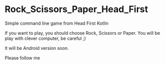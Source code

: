 # Rock_Scissors_Paper_Head_First
Simple command line game from Head First Kotlin

If you want to play, you should choose Rock, Scissors or Paper.
You will be play with clever computer, be careful ;)

It will be Android version soon. 

Please follow me 
